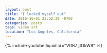 ```yaml
---
layout: post
title: "I locked myself out"
date: 2016-10-01 22:52:39 -0700
categories: posts
tags: video art
location: "Los Angeles, California"
---
```


{% include youtube.liquid id="VGBZjjIOkW8" %}
